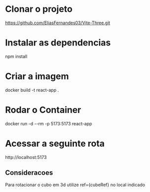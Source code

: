 # Clonar o projeto
https://github.com/EliasFernandes03/Vite-Three.git

# Instalar as dependencias
npm install

# Criar a imagem
docker build -t react-app . 

# Rodar o Container
docker run -d --rm -p 5173:5173 react-app

# Acessar a seguinte rota
http://localhost:5173

## Consideracoes
Para rotacionar o cubo em 3d utilize ref={cubeRef} no local indicado